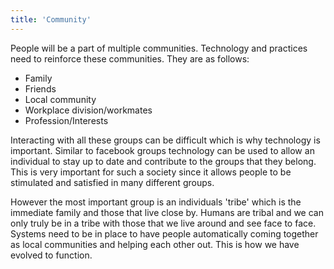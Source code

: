 ```yaml
---
title: 'Community'
---
```


People will be a part of multiple communities. Technology and practices need to reinforce these communities. They are as follows:

* Family
* Friends
* Local community
* Workplace division/workmates
* Profession/Interests

Interacting with all these groups can be difficult which is why technology is important. Similar to facebook groups technology can be used to allow an individual to stay up to date and contribute to the groups that they belong. This is very important for such a society since it allows people to be stimulated and satisfied in many different groups.

However the most important group is an individuals 'tribe' which is the immediate family and those that live close by. Humans are tribal and we can only truly be in a tribe with those that we live around and see face to face. Systems need to be in place to have people automatically coming together as local communities and helping each other out. This is how we have evolved to function.

